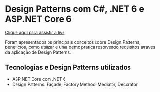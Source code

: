 # Design Patterns com C#, .NET 6 e ASP.NET Core 6

[Clique aqui para assistir a live](https://youtu.be/mkqYfutRaVQ)


Foram apresentados os principais conceitos sobre Design Patterns, benefícios, como utilizar e uma demo prática resolvendo requisitos através da aplicação de Design Patterns.

## Tecnologias e Design Patterns utilizados
- ASP.NET Core com .NET 6
- Design Patterns: Façade, Factory Method, Mediator, Decorator

